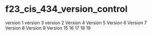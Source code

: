 # f23_cis_434_version_control
version 1
version 3
version 2
Version 4
Version 5
Version 6
Version 7
Version 8
Version 9
Version 15
16
17
18
19

